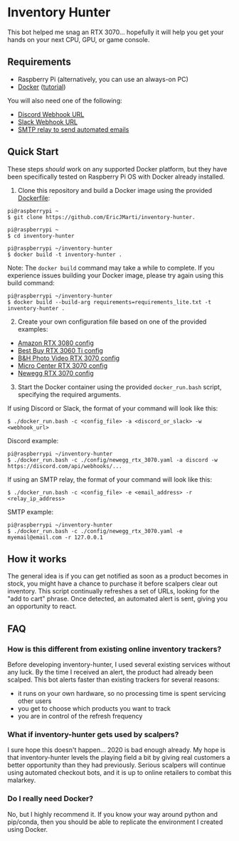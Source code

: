 # Inventory Hunter

This bot helped me snag an RTX 3070... hopefully it will help you get your hands on your next CPU, GPU, or game console.

## Requirements

- Raspberry Pi (alternatively, you can use an always-on PC)
- [Docker](https://www.docker.com/) ([tutorial](https://phoenixnap.com/kb/docker-on-raspberry-pi))

You will also need one of the following:
- [Discord Webhook URL](https://support.discord.com/hc/en-us/articles/228383668-Intro-to-Webhooks)
- [Slack Webhook URL](https://api.slack.com/messaging/webhooks)
- [SMTP relay to send automated emails](https://medium.com/swlh/setting-up-gmail-and-other-email-on-a-raspberry-pi-6f7e3ad3d0e)

## Quick Start

These steps *should* work on any supported Docker platform, but they have been specifically tested on Raspberry Pi OS with Docker already installed.

1. Clone this repository and build a Docker image using the provided [Dockerfile](Dockerfile):
```
pi@raspberrypi ~
$ git clone https://github.com/EricJMarti/inventory-hunter.

pi@raspberrypi ~
$ cd inventory-hunter

pi@raspberrypi ~/inventory-hunter
$ docker build -t inventory-hunter .
```

Note: The `docker build` command may take a while to complete. If you experience issues building your Docker image, please try again using this build command:

```
pi@raspberrypi ~/inventory-hunter
$ docker build --build-arg requirements=requirements_lite.txt -t inventory-hunter .
```

2. Create your own configuration file based on one of the provided examples:

- [Amazon RTX 3080 config](config/amazon_rtx_3080.yaml)
- [Best Buy RTX 3060 Ti config](config/bestbuy_rtx_3060_ti.yaml)
- [B&H Photo Video RTX 3070 config](config/bhphoto_rtx_3070.yaml)
- [Micro Center RTX 3070 config](config/microcenter_rtx_3070.yaml)
- [Newegg RTX 3070 config](config/newegg_rtx_3070.yaml)

3. Start the Docker container using the provided `docker_run.bash` script, specifying the required arguments.

If using Discord or Slack, the format of your command will look like this:

```
$ ./docker_run.bash -c <config_file> -a <discord_or_slack> -w <webhook_url>
```

Discord example:

```
pi@raspberrypi ~/inventory-hunter
$ ./docker_run.bash -c ./config/newegg_rtx_3070.yaml -a discord -w https://discord.com/api/webhooks/...
```

If using an SMTP relay, the format of your command will look like this:

```
$ ./docker_run.bash -c <config_file> -e <email_address> -r <relay_ip_address>
```

SMTP example:

```
pi@raspberrypi ~/inventory-hunter
$ ./docker_run.bash -c ./config/newegg_rtx_3070.yaml -e myemail@email.com -r 127.0.0.1
```

## How it works

The general idea is if you can get notified as soon as a product becomes in stock, you might have a chance to purchase it before scalpers clear out inventory. This script continually refreshes a set of URLs, looking for the "add to cart" phrase. Once detected, an automated alert is sent, giving you an opportunity to react.

## FAQ

### How is this different from existing online inventory trackers?

Before developing inventory-hunter, I used several existing services without any luck. By the time I received an alert, the product had already been scalped. This bot alerts faster than existing trackers for several reasons:

- it runs on your own hardware, so no processing time is spent servicing other users
- you get to choose which products you want to track
- you are in control of the refresh frequency

### What if inventory-hunter gets used by scalpers?

I sure hope this doesn't happen... 2020 is bad enough already. My hope is that inventory-hunter levels the playing field a bit by giving real customers a better opportunity than they had previously. Serious scalpers will continue using automated checkout bots, and it is up to online retailers to combat this malarkey.

### Do I really need Docker?

No, but I highly recommend it. If you know your way around python and pip/conda, then you should be able to replicate the environment I created using Docker.
